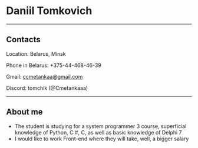 # **Daniil Tomkovich**

***

## **Contacts**

Location: Belarus, Minsk

Phone in Belarus: +375-44-468-46-39

Gmail: ccmetankaa@gmail.com

Discord: tomchik (@Cmetankaaa)

***

## **About me**

- The student is studying for a system programmer 3 course, superficial knowledge of Python, C #, C, as well as basic knowledge of Delphi 7
- I would like to work Front-end where they will take, well, a bigger salary


